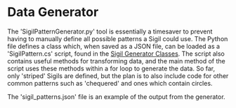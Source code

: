 # Data Generator

The 'SigilPatternGenerator.py' tool is essentially a timesaver to prevent having to manually define all possible patterns a Sigil could use. The Python file defines a class which, when saved as a JSON file, can be loaded as a 'SigilPattern.cs' script, found in the [Sigil Generator Classes](../classes). The script also contains useful methods for transforming data, and the main method of the script uses these methods within a for loop to generate the data. So far, only 'striped' Sigils are defined, but the plan is to also include code for other common patterns such as 'chequered' and ones which contain circles.

The 'sigil_patterns.json' file is an example of the output from the generator.
